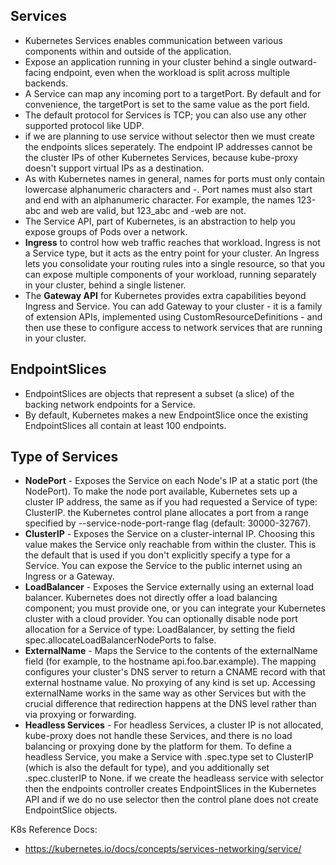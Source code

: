 ## Services
- Kubernetes Services enables communication between various components within and outside of the application.
- Expose an application running in your cluster behind a single outward-facing endpoint, even when the workload is split across multiple backends.
- A Service can map any incoming port to a targetPort. By default and for convenience, the targetPort is set to the same value as the port field.
- The default protocol for Services is TCP; you can also use any other supported protocol like UDP. 
- if we are planning to use service without selector then we must create the endpoints slices seperately. The endpoint IP addresses cannot be the cluster IPs of other Kubernetes Services, because kube-proxy doesn't support virtual IPs as a destination.
- As with Kubernetes names in general, names for ports must only contain lowercase alphanumeric characters and -. Port names must also start and end with an alphanumeric character. For example, the names 123-abc and web are valid, but 123_abc and -web are not.
- The Service API, part of Kubernetes, is an abstraction to help you expose groups of Pods over a network.
- **Ingress** to control how web traffic reaches that workload. Ingress is not a Service type, but it acts as the entry point for your cluster. An Ingress lets you consolidate your routing rules into a single resource, so that you can expose multiple components of your workload, running separately in your cluster, behind a single listener.
- The **Gateway API** for Kubernetes provides extra capabilities beyond Ingress and Service. You can add Gateway to your cluster - it is a family of extension APIs, implemented using CustomResourceDefinitions - and then use these to configure access to network services that are running in your cluster. 
## EndpointSlices
- EndpointSlices are objects that represent a subset (a slice) of the backing network endpoints for a Service.
- By default, Kubernetes makes a new EndpointSlice once the existing EndpointSlices all contain at least 100 endpoints.
## Type of Services 
- **NodePort** - Exposes the Service on each Node's IP at a static port (the NodePort). To make the node port available, Kubernetes sets up a cluster IP address, the same as if you had requested a Service of type: ClusterIP. the Kubernetes control plane allocates a port from a range specified by --service-node-port-range flag (default: 30000-32767).
- **ClusterIP** - Exposes the Service on a cluster-internal IP. Choosing this value makes the Service only reachable from within the cluster. This is the default that is used if you don't explicitly specify a type for a Service. You can expose the Service to the public internet using an Ingress or a Gateway.
- **LoadBalancer** - Exposes the Service externally using an external load balancer. Kubernetes does not directly offer a load balancing component; you must provide one, or you can integrate your Kubernetes cluster with a cloud provider. You can optionally disable node port allocation for a Service of type: LoadBalancer, by setting the field spec.allocateLoadBalancerNodePorts to false. 
- **ExternalName** - Maps the Service to the contents of the externalName field (for example, to the hostname api.foo.bar.example). The mapping configures your cluster's DNS server to return a CNAME record with that external hostname value. No proxying of any kind is set up. Accessing externalName works in the same way as other Services but with the crucial difference that redirection happens at the DNS level rather than via proxying or forwarding.
- **Headless Services** - For headless Services, a cluster IP is not allocated, kube-proxy does not handle these Services, and there is no load balancing or proxying done by the platform for them. To define a headless Service, you make a Service with .spec.type set to ClusterIP (which is also the default for type), and you additionally set .spec.clusterIP to None. if we create the headleass service with selector then the endpoints controller creates EndpointSlices in the Kubernetes API and if we do no use selector then  the control plane does not create EndpointSlice objects.

K8s Reference Docs:
- https://kubernetes.io/docs/concepts/services-networking/service/
